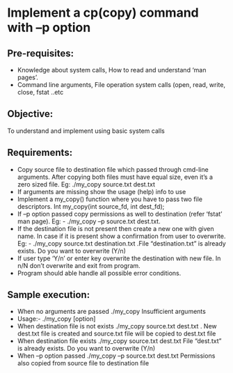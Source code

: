 # Implement a cp(copy) command with –p option
## Pre-requisites:

* Knowledge about system calls, How to read and understand ‘man pages’.
* Command line arguments, File operation system calls (open, read, write, close, fstat ..etc

## Objective:
   To understand and implement using basic system calls

## Requirements:

* Copy source file to destination file which passed through cmd-line arguments. After copying both files  must have equal size, even it’s a zero sized file.  Eg:  ./my_copy source.txt dest.txt
* If arguments are missing show the usage (help) info to use
* Implement a my_copy() function where you have to pass two file descriptors. Int my_copy(int source_fd, int dest_fd);
* If –p option passed copy permissions as well to destination (refer ‘fstat’ man page).  Eg: - ./my_copy –p source.txt dest.txt.
* If the destination file is not present then create a new one with given name. In case if it is present show a confirmation from user to overwrite. Eg: - ./my_copy source.txt destination.txt .File  “destination.txt” is already exists. Do you want to overwrite (Y/n)
* If user type ‘Y/n’ or enter key overwrite the destination with new file. In n/N don’t overwrite and exit from program.
* Program should able handle all possible error conditions.

## Sample execution:

* When no arguments are passed ./my_copy Insufficient arguments
* Usage:- ./my_copy [option]  
* When destination file is not exists ./my_copy source.txt dest.txt . New dest.txt file is created and source.txt file will be copied to dest.txt file
* When destination file exists ./my_copy source.txt dest.txt File “dest.txt” is already exists. Do you want to overwrite (Y/n)
* When –p option passed ./my_copy –p source.txt dest.txt Permissions also copied from source file to destination file
